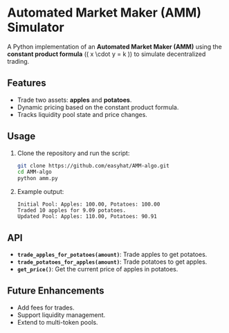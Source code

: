 # Automated Market Maker (AMM) Simulator

A Python implementation of an **Automated Market Maker (AMM)** using the **constant product formula** (\( x \cdot y = k \)) to simulate decentralized trading.

## Features
- Trade two assets: **apples** and **potatoes**.
- Dynamic pricing based on the constant product formula.
- Tracks liquidity pool state and price changes.

## Usage
1. Clone the repository and run the script:
   ```bash
   git clone https://github.com/easyhat/AMM-algo.git
   cd AMM-algo
   python amm.py
   ```

2. Example output:
   ```plaintext
   Initial Pool: Apples: 100.00, Potatoes: 100.00
   Traded 10 apples for 9.09 potatoes.
   Updated Pool: Apples: 110.00, Potatoes: 90.91
   ```

## API
- **`trade_apples_for_potatoes(amount)`**: Trade apples to get potatoes.
- **`trade_potatoes_for_apples(amount)`**: Trade potatoes to get apples.
- **`get_price()`**: Get the current price of apples in potatoes.

## Future Enhancements
- Add fees for trades.
- Support liquidity management.
- Extend to multi-token pools.
